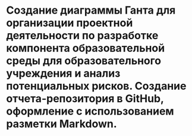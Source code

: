  # Создание диаграммы Ганта для организации проектной деятельности по разработке компонента образовательной среды для образовательного учреждения и анализ потенциальных рисков. Создание отчета-репозитория в GitHub, оформление с использованием разметки Markdown.
